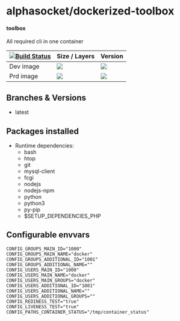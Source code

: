 # alphasocket/dockerized-toolbox
#### toolbox
All required cli in one container


| [![Build Status](https://semaphoreci.com/api/v1/alphasocket/dockerized-toolbox/branches/latest/badge.svg)](https://semaphoreci.com/alphasocket/dockerized-toolbox) | Size / Layers | Version |
| ----- | ----- | ----- |
| Dev image | [![](https://images.microbadger.com/badges/image/03192859189254/dockerized-toolbox:latest.svg)](https://microbadger.com/images/03192859189254/toolbox:latest ) | [![](https://images.microbadger.com/badges/version/03192859189254/dockerized-toolbox:latest.svg)](https://microbadger.com/images/03192859189254/toolbox:latest) |
| Prd image | [![](https://images.microbadger.com/badges/image/alphasocket/toolbox:latest.svg)](https://microbadger.com/images/alphasocket/toolbox:latest ) | [![](https://images.microbadger.com/badges/version/alphasocket/toolbox:latest.svg)](https://microbadger.com/images/alphasocket/toolbox:latest) |

## Branches & Versions
- latest


## Packages installed
- Runtime dependencies:
  + bash
  + htop
  + git
  + mysql-client
  + fcgi
  + nodejs
  + nodejs-npm
  + python
  + python3
  + py-pip
  + $SETUP_DEPENDENCIES_PHP


## Configurable envvars
~~~
CONFIG_GROUPS_MAIN_ID="1000"
CONFIG_GROUPS_MAIN_NAME="docker"
CONFIG_GROUPS_ADDITIONAL_ID="1001"
CONFIG_GROUPS_ADDITIONAL_NAME=""
CONFIG_USERS_MAIN_ID="1000"
CONFIG_USERS_MAIN_NAME="docker"
CONFIG_USERS_MAIN_GROUPS="docker"
CONFIG_USERS_ADDITIONAL_ID="1001"
CONFIG_USERS_ADDITIONAL_NAME=""
CONFIG_USERS_ADDITIONAL_GROUPS=""
CONFIG_REDINESS_TEST="true"
CONFIG_LIVENESS_TEST="true"
CONFIG_PATHS_CONTAINER_STATUS="/tmp/container_status"
~~~
